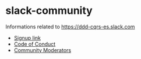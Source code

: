 # slack-community

Informations related to https://ddd-cqrs-es.slack.com

 - [Signup link](https://t.co/MRxpx0rLH2)
 - [Code of Conduct](code-of-conduct.md)
 - [Community Moderators](moderators.md)
